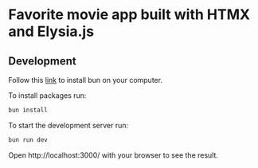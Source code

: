 # Favorite movie app built with HTMX and Elysia.js

## Development

Follow this [link](https://bun.sh/docs/installation) to install bun on your computer.

To install packages run:

```bash
bun install
```

To start the development server run:

```bash
bun run dev
```

Open http://localhost:3000/ with your browser to see the result.
